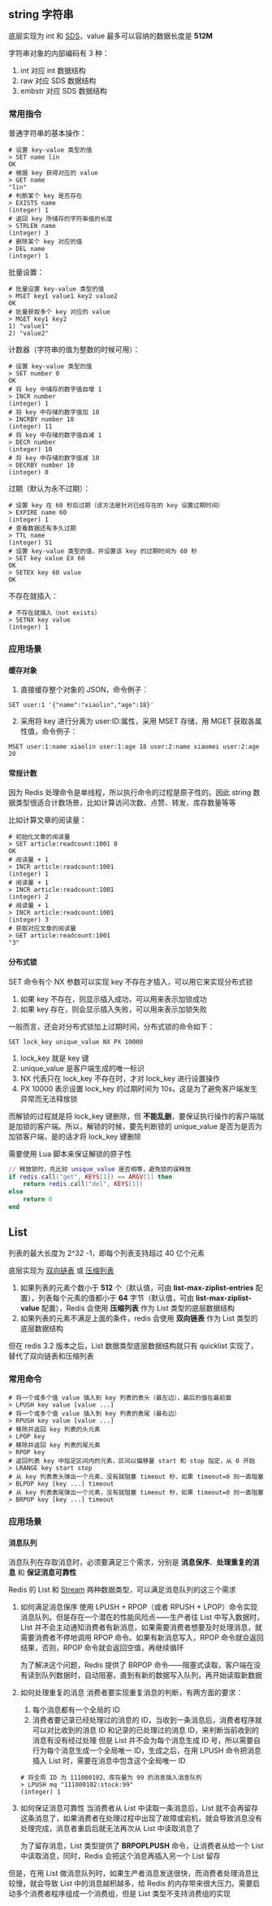 ## string 字符串

底层实现为 int 和 [SDS](数据结构#SDS)，value 最多可以容纳的数据长度是 **512M**

字符串对象的内部编码有 3 种：

1. int 对应 int 数据结构
2. raw 对应 SDS 数据结构
3. embstr 对应 SDS 数据结构

### 常用指令

普通字符串的基本操作：

```shell
# 设置 key-value 类型的值
> SET name lin
OK
# 根据 key 获得对应的 value
> GET name
"lin"
# 判断某个 key 是否存在
> EXISTS name
(integer) 1
# 返回 key 所储存的字符串值的长度
> STRLEN name
(integer) 3
# 删除某个 key 对应的值
> DEL name
(integer) 1
```

批量设置：

```shell
# 批量设置 key-value 类型的值
> MSET key1 value1 key2 value2
OK
# 批量获取多个 key 对应的 value
> MGET key1 key2
1) "value1"
2) "value2"
```

计数器（字符串的值为整数的时候可用）：

```shell
# 设置 key-value 类型的值
> SET number 0
OK
# 将 key 中储存的数字值自增 1
> INCR number
(integer) 1
# 将 key 中存储的数字值加 10
> INCRBY number 10
(integer) 11
# 将 key 中存储的数字值自减 1
> DECR number
(integer) 10
# 将 key 中存储的数字值减 10
> DECRBY number 10
(integer) 0
```

过期（默认为永不过期）：

```shell
# 设置 key 在 60 秒后过期（该方法是针对已经存在的 key 设置过期时间）
> EXPIRE name 60
(integer) 1
# 查看数据还有多久过期
> TTL name
(integer) 51
# 设置 key-value 类型的值，并设置该 key 的过期时间为 60 秒
> SET key value EX 60
OK
> SETEX key 60 value
OK
```

不存在就插入：

```shell
# 不存在就插入（not exists）
> SETNX key value
(integer) 1
```

### 应用场景

#### 缓存对象

1. 直接缓存整个对象的 JSON，命令例子：
```shell
SET user:1 '{"name":"xiaolin","age":18}'
```
2. 采用将 key 进行分离为 user:ID:属性，采用 MSET 存储，用 MGET 获取各属性值，命令例子：
```shell
MSET user:1:name xiaolin user:1:age 18 user:2:name xiaomei user:2:age 20
```

#### 常规计数

因为 Redis 处理命令是单线程，所以执行命令的过程是原子性的。因此 string 数据类型很适合计数场景，比如计算访问次数、点赞、转发、库存数量等等

比如计算文章的阅读量：

```shell
# 初始化文章的阅读量
> SET article:readcount:1001 0
OK
# 阅读量 + 1
> INCR article:readcount:1001
(integer) 1
# 阅读量 + 1
> INCR article:readcount:1001
(integer) 2
# 阅读量 + 1
> INCR article:readcount:1001
(integer) 3
# 获取对应文章的阅读量
> GET article:readcount:1001
"3"
```

#### 分布式锁

SET 命令有个 NX 参数可以实现 key 不存在才插入，可以用它来实现分布式锁

1. 如果 key 不存在，则显示插入成功，可以用来表示加锁成功
2. 如果 key 存在，则会显示插入失败，可以用来表示加锁失败

一般而言，还会对分布式锁加上过期时间，分布式锁的命令如下：

```shell
SET lock_key unique_value NX PX 10000
```

1. lock_key 就是 key 键
2. unique_value 是客户端生成的唯一标识
3. NX 代表只在 lock_key 不存在时，才对 lock_key 进行设置操作
4. PX 10000 表示设置 lock_key 的过期时间为 10s，这是为了避免客户端发生异常而无法释放锁

而解锁的过程就是将 lock_key 键删除，但 **不能乱删**，要保证执行操作的客户端就是加锁的客户端。所以，解锁的时候，要先判断锁的 unique_value 是否为是否为加锁客户端，是的话才将 lock_key 键删除

需要使用 Lua 脚本来保证解锁的原子性

```lua
// 释放锁时，先比较 unique_value 是否相等，避免锁的误释放
if redis.call("get", KEYS[1]) == ARGV[1] then
	return redis.call("del", KEYS[1])
else
	return 0
end
```

## List

列表的最大长度为 2^32 -1，即每个列表支持超过 40 亿个元素

底层实现为 [双向链表](数据结构#双向链表) 或 [压缩列表](数据结构#压缩列表) 

1. 如果列表的元素个数小于 **512** 个（默认值，可由 **list-max-ziplist-entries** 配置），列表每个元素的值都小于 **64** 字节（默认值，可由 **list-max-ziplist-value** 配置），Redis 会使用 **压缩列表** 作为 List 类型的底层数据结构
2. 如果列表的元素不满足上面的条件，redis 会使用 **双向链表** 作为 List 类型的底层数据结构

但在 redis 3.2 版本之后，List 数据类型底层数据结构就只有 quicklist 实现了，替代了双向链表和压缩列表

### 常用命令

```shell
# 将一个或多个值 value 插入到 key 列表的表头（最左边），最后的值在最前面
> LPUSH key value [value ...]
# 将一个或多个值 value 插入到 key 列表的表尾（最右边）
> RPUSH key value [value ...]
# 移除并返回 key 列表的头元素
> LPOP key
# 移除并返回 key 列表的尾元素
> RPOP key
# 返回列表 key 中指定区间内的元素，区间以偏移量 start 和 stop 指定，从 0 开始
> LRANGE key start stop
# 从 key 列表表头弹出一个元素，没有就阻塞 timeout 秒，如果 timeout=0 则一直阻塞
> BLPOP key [key ...] timeout
# 从 key 列表表尾弹出一个元素，没有就阻塞 timeout 秒，如果 timeout=0 则一直阻塞
> BRPOP key [key ...] timeout
```

### 应用场景

#### 消息队列

消息队列在存取消息时，必须要满足三个需求，分别是 **消息保序**、**处理重复的消息** 和 **保证消息可靠性**

Redis 的 List 和 [Stream](#Stream) 两种数据类型，可以满足消息队列的这三个需求

1. 如何满足消息保序
	使用 LPUSH + RPOP（或者 RPUSH + LPOP）命令实现消息队列。但是存在一个潜在的性能风险点——生产者往 List 中写入数据时，LIst 并不会主动通知消费者有新消息，如果需要消费者想要及时处理消息，就需要消费者不停地调用 RPOP 命令。如果有新消息写入，RPOP 命令就会返回结果，否则，RPOP 命令就会返回空值，再继续循环

	为了解决这个问题，Redis 提供了 BRPOP 命令——阻塞式读取，客户端在没有读到队列数据时，自动阻塞，直到有新的数据写入队列，再开始读取新数据
2. 如何处理重复的消息
	消费者要实现重复消息的判断，有两方面的要求：
	1. 每个消息都有一个全局的 ID
	2. 消费者要记录已经处理过的消息的 ID，当收到一条消息后，消费者程序就可以对比收到的消息 ID 和记录的已处理过的消息 ID，来判断当前收到的消息有没有经过处理
	但是 List 并不会为每个消息生成 ID 号，所以需要自行为每个消息生成一个全局唯一 ID，生成之后，在用 LPUSH 命令把消息插入 List 时，需要在消息中包含这个全局唯一 ID
	```shell
	# 将全局 ID 为 111000102、库存量为 99 的消息插入消息队列
	> LPUSH mq "111000102:stock:99"
	(integer) 1
	```
3. 如何保证消息可靠性
	当消费者从 List 中读取一条消息后，List 就不会再留存这条消息了，如果消费者在处理过程中出现了故障或宕机，就会导致消息没有处理完成，消息者重启后就无法再次从 List 中读取消息了

	为了留存消息，List 类型提供了  **BRPOPLPUSH** 命令，让消费者从给一个 List 中读取消息，同时，Redis 会把这个消息再插入另一个 List 留存

但是，在用 List 做消息队列时，如果生产者消息发送很快，而消费者处理消息比较慢，就会导致 List 中的消息越积越多，给 Redis 的内存带来很大压力。需要启动多个消费者程序组成一个消费组，但是 List 类型不支持消费组的实现

